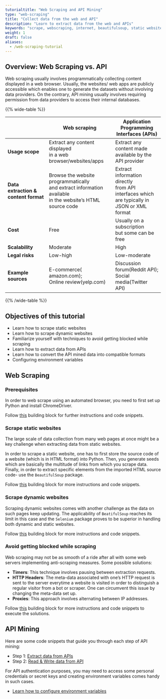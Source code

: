 ```yaml
---
tutorialtitle: "Web Scraping and API Mining"
type: "web-scraping"
title: "Collect data from the web and API"
description: "Learn to extract data from the web and APIs"
keywords: "scrape, webscraping, internet, beautifulsoup, static website, dynamic website, website, api, application programming interface"
weight: 1
draft: false
aliases:
  - /web-scraping-tutorial
---
```


## Overview: Web Scraping vs. API

Web scraping usually involves programmatically collecting content displayed in a web browser. Usually, the websites/ web apps are publicly accessible which enables one to generate the datasets without involving data providers.
On the contrary, API mining usually involves requiring permission from data providers to access their internal databases.

{{% wide-table %}}

|  | Web scraping | Application Programming <br> Interfaces (APIs) |
| --- | --- | --- |
| **Usage scope** | Extract any content displayed <br> in a web browser/websites/apps | Extract any content made <br> available by the API provider |
| **Data extraction & content format** | Browse the website programmatically <br> and extract information available <br> in the website’s HTML source code | Extract information directly <br> from API interfaces which <br> are typically in JSON or XML format |
| **Cost** | Free | Usually on a subscription <br> but some can be free |
| **Scalability** | Moderate | High |
| **Legal risks** | Low-high | Low-moderate |
| **Example sources** | E-commerce( amazon.com); <br> Online review(yelp.com) | Discussion forum(Reddit API); <br> Social media(Twitter API) |

{{% /wide-table %}}

## Objectives of this tutorial
- Learn how to scrape static websites
- Learn how to scrape dynamic websites
- Familiarize yourself with techniques to avoid getting blocked while scraping
- Learn how to extract data from APIs
- Learn how to convert the API mined data into compatible formats
- Configuring environment variables


## Web Scraping

### Prerequisites
In order to web scrape using an automated browser, you need to first set up Python and install ChromeDriver.

Follow [this](/configure/python-for-scraping) building block for further instructions and code snippets.

### Scrape static websites
The large scale of data collection from many web pages at once might be a key challenge when extracting data from static websites.

In order to scrape a static website, one has to first store the source code of a website (which is in HTML format) into Python. Then, you generate seeds which are basically the multitude of links from which you scrape data. Finally, in order to extract specific elements from the imported HTML source code- use the `BeautifulSoup` package.

Follow [this](/scrape/static-website) building block for more instructions and code snippets.

### Scrape dynamic websites
Scraping dynamic websites comes with another challenge as the data on such pages keep updating. The applicability of `BeatifulSoup` reaches its limit in this case and the `Selenium` package proves to be superior in handling both dynamic and static websites.

Follow [this](/scrape/dynamic-website) building block for more instructions and code snippets.

### Avoid getting blocked while scraping
Web scraping may not be as smooth of a ride after all with some web servers implementing anti-scraping measures. Some possible solutions:

- **Timers**: This technique involves pausing between extraction requests.
- **HTTP Headers**: The meta-data associated with one’s HTTP request is sent to the server everytime a website is visited in order to distinguish a regular visitor from a bot or scraper. One can circumvent this issue by changing the meta-data set up.
- **Proxies**: This approach involves alternating between IP addresses.

Follow [this](/scrape/avoid-getting-blocked) building block for more instructions and code snippets to execute the solutions.

## API Mining
Here are some code snippets that guide you through each step of API mining:

- Step 1: [Extract data from APIs](/collect-data/extract-data-api)
- Step 2: [Read & Write data from API](/collect-data/read-write-data-api)


For API authentication purposes, you may need to access some personal credentials or secret keys and creating environment variables comes handy in such cases.
- [Learn how to configure environment variables](/configure/environment-variables)
